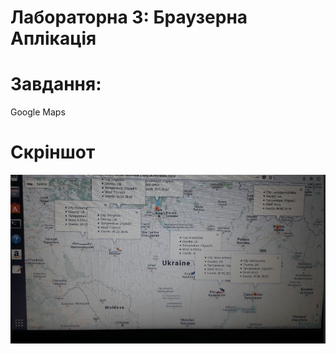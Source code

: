 ﻿# Лабораторна 3: Браузерна Аплікація
# Завдання: 
Google Maps
# Скріншот
![приклад роботи програми](screens/screen.png)

